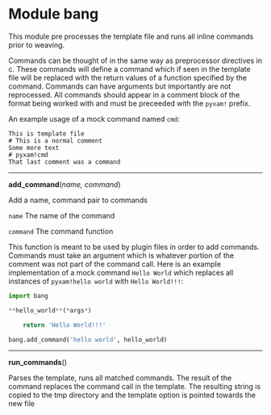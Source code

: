 
# Module bang

This module pre processes the template file and runs all inline commands prior to weaving.

Commands can be thought of in the same way as preprocessor directives in c. These commands will define a command which
if seen in the template file will be replaced with the return values of a function specified by the command. Commands
can have arguments but importantly are not reprocessed. All commands should appear in a comment block of the format
being worked with and must be preceeded with the `pyxam!` prefix.

An example usage of a mock command named `cmd`:

```
This is template file
# This is a normal comment
Some more text
# pyxam!cmd
That last comment was a command
```

***
**add_command**(*name, command*)


Add a name, command pair to commands



`name`  The name of the command


`command`  The command function

This function is meant to be used by plugin files in order to add commands. Commands must take an argument which is
whatever portion of the comment was not part of the command call. Here is an example implementation of a mock
command `Hello World` which replaces all instances of `pyxam!hello world` with `Hello World!!!`:

```python
import bang

**hello_world**(*args*)

    return 'Hello World!!!'

bang.add_command('hello world', hello_world)
```

***
**run_commands**()

Parses the template, runs all matched commands. The result of the command replaces the command call in the template.
The resulting string is copied to the tmp directory and the template option is pointed towards the new file
